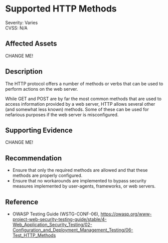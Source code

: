 # Supported HTTP Methods

Severity: Varies  
CVSS: N/A

## Affected Assets

CHANGE ME!

## Description

The HTTP protocol offers a number of methods or verbs that can be used to perform actions on the web server.

While GET and POST are by far the most common methods that are used to access information provided by a web server, HTTP allows several other (and somewhat less known) methods. Some of these can be used for nefarious purposes if the web server is misconfigured.

## Supporting Evidence

CHANGE ME!

## Recommendation

* Ensure that only the required methods are allowed and that these methods are properly configured.
* Ensure that no workarounds are implemented to bypass security measures implemented by user-agents, frameworks, or web servers.

## Reference

* OWASP Testing Guide (WSTG-CONF-06), https://owasp.org/www-project-web-security-testing-guide/stable/4-Web_Application_Security_Testing/02-Configuration_and_Deployment_Management_Testing/06-Test_HTTP_Methods
